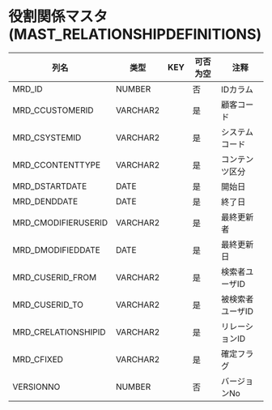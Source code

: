 # 役割関係マスタ(MAST_RELATIONSHIPDEFINITIONS)
| 列名   | 类型   | KEY  | 可否为空 | 注释   |
| ---- | ---- | ---- | ---- | ---- |
|MRD_ID|NUMBER||否|IDカラム|
|MRD_CCUSTOMERID|VARCHAR2||是|顧客コード|
|MRD_CSYSTEMID|VARCHAR2||是|システムコード|
|MRD_CCONTENTTYPE|VARCHAR2||是|コンテンツ区分|
|MRD_DSTARTDATE|DATE||是|開始日|
|MRD_DENDDATE|DATE||是|終了日|
|MRD_CMODIFIERUSERID|VARCHAR2||是|最終更新者|
|MRD_DMODIFIEDDATE|DATE||是|最終更新日|
|MRD_CUSERID_FROM|VARCHAR2||是|検索者ユーザID|
|MRD_CUSERID_TO|VARCHAR2||是|被検索者ユーザID|
|MRD_CRELATIONSHIPID|VARCHAR2||是|リレーションID|
|MRD_CFIXED|VARCHAR2||是|確定フラグ|
|VERSIONNO|NUMBER||否|バージョンNo|
